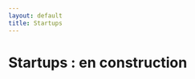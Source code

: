 ```yaml
---
layout: default
title: Startups
---
```


<div class="post">
	<h1 class="pageTitle">Startups : en construction</h1>
	<img src="{{ '/assets/img/touring.jpg' | prepend: site.baseurl }}" alt=""> 